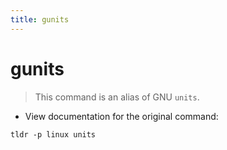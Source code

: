 ```yaml
---
title: gunits
---
```

# gunits

> This command is an alias of GNU `units`.

- View documentation for the original command:

`tldr -p linux units`
